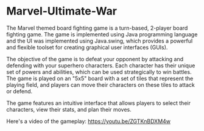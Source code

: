 # Marvel-Ultimate-War
The Marvel themed board fighting game is a turn-based, 2-player board fighting game. The game is implemented using Java programming language and the UI was implemented using Java.swing, which provides a powerful and flexible toolset for creating graphical user interfaces (GUIs).

The objective of the game is to defeat your opponent by attacking and defending with your superhero characters. Each character has their unique set of powers and abilities, which can be used strategically to win battles. The game is played on an "5x5" board with a set of tiles that represent the playing field, and players can move their characters on these tiles to attack or defend.

The game features an intuitive interface that allows players to select their characters, view their stats, and plan their moves.

Here's a video of the gameplay: https://youtu.be/ZGTKnBDXM4w
